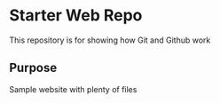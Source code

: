 # Starter Web Repo

This repository is for showing how Git and Github work

## Purpose

Sample website with plenty of files
